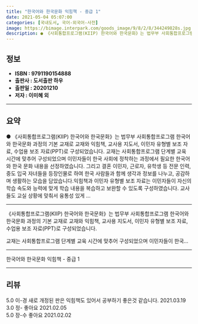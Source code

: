 ```yaml
---
title: "한국어와 한국문화 익힘책 - 중급 1"
date: 2021-05-04 05:07:00
categories: [국내도서, 국어-외국어-사전]
image: https://bimage.interpark.com/goods_image/9/8/2/8/344249828s.jpg
description: ● 《사회통합프로그램(KIIP) 한국어와 한국문화》는 법무부 사회통합프로그램 한국어와 한국문화 과정의 기본 교재로 교재와 익힘책, 교사용 지도서, 이민자 유형별 보조 자료, 수업용 보조 자료(PPT)로 구성되었습니다. 교재는 사회통합프로그램 단계별 교육 시간에 맞추어 구성되었으며 이민
---
```


## **정보**

- **ISBN : 9791190154888**
- **출판사 : 도서출판 하우**
- **출판일 : 20201210**
- **저자 : 이미혜 외**

------



## **요약**

●  《사회통합프로그램(KIIP) 한국어와 한국문화》는 법무부 사회통합프로그램 한국어와 한국문화 과정의 기본 교재로 교재와 익힘책, 교사용 지도서, 이민자 유형별 보조 자료, 수업용 보조 자료(PPT)로 구성되었습니다. 교재는 사회통합프로그램 단계별 교육 시간에 맞추어 구성되었으며 이민자들이 한국 사회에 정착하는 과정에서 필요한 한국어와 한국 문화 내용을 선정하였습니다. 그리고 결혼 이민자, 근로자, 유학생 등 전문 인력, 중도 입국 자녀들을 등장인물로 하여 한국 사람들과 함께 생각과 정보를 나누고, 공감하며 생활하는 모습을 담았습니다.익힘책과 이민자 유형별 보조 자료는 이민자들이 자신의 학습 속도와 능력에 맞게 학습 내용을 복습하고 보완할 수 있도록 구성하였습니다. 교사들도 교실 상황에 맞춰서 융통성 있게 ...

------

《사회통합프로그램(KIIP) 한국어와 한국문화》는 법무부 사회통합프로그램 한국어와 한국문화 과정의 기본 교재로 교재와 익힘책, 교사용 지도서, 이민자 유형별 보조 자료, 수업용 보조 자료(PPT)로 구성되었습니다.

교재는 사회통합프로그램 단계별 교육 시간에 맞추어 구성되었으며 이민자들이 한국... 

------


한국어와 한국문화 익힘책 - 중급 1 

------


## **리뷰** 

5.0 이-경 새로 개정된 판은 익힘책도 있어서 공부하기 좋은것 같습니다. 2021.03.19 <br/>3.0 정- 좋아요  2021.02.05 <br/>5.0 장-수 좋아요 2021.02.02 <br/>